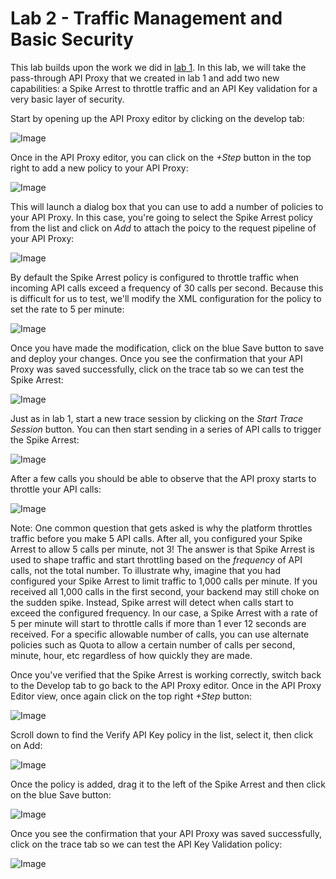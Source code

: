 # Lab 2 - Traffic Management and Basic Security

This lab builds upon the work we did in [lab 1](lab1.md). In this lab, we will take the pass-through API Proxy that we created in lab 1 and add two new capabilities: a Spike Arrest to throttle traffic and an API Key validation for a very basic layer of security.

Start by opening up the API Proxy editor by clicking on the develop tab:

![Image](images/orders-proxy-trace-tab-4.png)

Once in the API Proxy editor, you can click on the *+Step* button in the top right to add a new policy to your API Proxy:

![Image](images/orders-proxy-editor.png)

This will launch a dialog box that you can use to add a number of policies to your API Proxy. In this case, you're going to select the Spike Arrest policy from the list and click on *Add* to attach the poicy to the request pipeline of your API Proxy:

![Image](images/orders-proxy-editor-policies.png)

By default the Spike Arrest policy is configured to throttle traffic when incoming API calls exceed a frequency of 30 calls per second. Because this is difficult for us to test, we'll modify the XML configuration for the policy to set the rate to 5 per minute:

![Image](images/orders-proxy-editor-spike.png)

Once you have made the modification, click on the blue Save button to save and deploy your changes. Once you see the confirmation that your API Proxy was saved successfully, click on the trace tab so we can test the Spike Arrest:

![Image](images/orders-proxy-editor-spike-trace.png)

Just as in lab 1, start a new trace session by clicking on the *Start Trace Session* button. You can then start sending in a series of API calls to trigger the Spike Arrest:

![Image](images/orders-proxy-spike-trace-1.png)

After a few calls you should be able to observe that the API proxy starts to throttle your API calls:

![Image](images/orders-proxy-spike-trace-2.png)

Note: One common question that gets asked is why the platform throttles traffic before you make 5 API calls. After all, you configured your Spike Arrest to allow 5 calls per minute, not 3! The answer is that Spike Arrest is used to shape traffic and start throttling based on the *frequency* of API calls, not the total number. To illustrate why, imagine that you had configured your Spike Arrest to limit traffic to 1,000 calls per minute. If you received all 1,000 calls in the first second, your backend may still choke on the sudden spike. Instead, Spike arrest will detect when calls start to exceed the configured frequency. In our case, a Spike Arrest with a rate of 5 per minute will start to throttle calls if more than 1 ever 12 seconds are received. For a specific allowable number of calls, you can use alternate policies such as Quota to allow a certain number of calls per second, minute, hour, etc regardless of how quickly they are made. 

Once you've verified that the Spike Arrest is working correctly, switch back to the Develop tab to go back to the API Proxy editor. Once in the API Proxy Editor view, once again click on the top right *+Step* button:

![Image](images/orders-apikey-editor-1.png)

Scroll down to find the Verify API Key policy in the list, select it, then click on Add:

![Image](images/orders-apikey-editor-2.png)

Once the policy is added, drag it to the left of the Spike Arrest and then click on the blue Save button:

![Image](images/orders-apikey-editor-3.png)

Once you see the confirmation that your API Proxy was saved successfully, click on the trace tab so we can test the API Key Validation policy:

![Image](images/orders-apikey-editor-4.png)